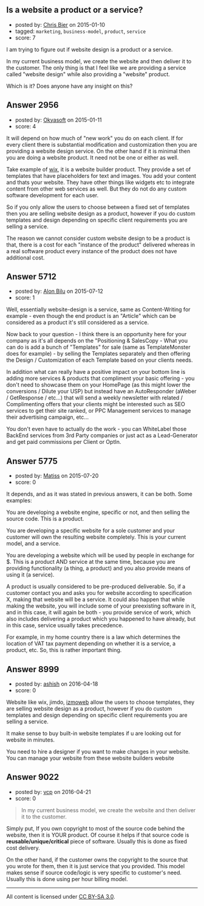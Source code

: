 ## Is a website a product or a service?

- posted by: [Chris Bier](https://stackexchange.com/users/30825/chris-bier) on 2015-01-10
- tagged: `marketing`, `business-model`, `product`, `service`
- score: 7

I am trying to figure out if website design is a product or a service.

In my current business model, we create the website and then deliver it to the customer. The only thing is that I feel like we are providing a service called "website design" while also providing a "website" product.

Which is it? Does anyone have any insight on this?


## Answer 2956

- posted by: [Okyasoft](https://stackexchange.com/users/294248/okyasoft) on 2015-01-11
- score: 4

<p>It will depend on how much of "new work" you do on each client. If for every client there is substantial modification and customization then you are providing a website design service. On the other hand if it is minimal then you are doing a website product. It need not be one or either as well. </p>

<p>Take example of <a href="http://www.wix.com/" rel="nofollow">wix</a>, it is a website builder product. They provide a set of templates that have placeholders for text and images. You add your content and thats your website. They have other things like widgets etc to integrate content from other web services as well. But they do not do any custom software development for each user. </p>

<p>So if you only allow the users to choose between a fixed set of templates then you are selling website design as a product, however if you do custom templates and design depending on specific client requirements you are selling a service.</p>

<p>The reason we cannot consider custom website design to be a product is that, there is a cost for each "instance of the product" delivered whereas in a real software product every instance of the product does not have additional cost.</p>



## Answer 5712

- posted by: [Alon Bilu](https://stackexchange.com/users/6599046/alon-bilu) on 2015-07-12
- score: 1

Well, essentially website-design is a service, same as Content-Writing for example - even though the end product is an "Article" which can be considered as a product it's still considered as a service.

Now back to your question - I think there is an opportunity here for your company as it's all depends on the "Positioning & SalesCopy - What you can do is add a bunch of "Templates" for sale (same as TemplateMonster does for example) - by selling the Templates separately and then offering the Design / Customization of each Template based on your clients needs.

In addition what can really have a positive impact on your bottom line is adding more services & products that compliment your basic offering - you don't need to showcase them on your HomePage (as this might lower the conversions / Dilute your USP) but instead have an AutoResponder (aWeber / GetResponse / etc...) that will send a weekly newsletter with related / Complimenting offers that your clients might be interested such as SEO services to get their site ranked, or PPC Management services to manage their advertising campaign, etc...

You don't even have to actually do the work - you can WhiteLabel those BackEnd services from 3rd Party companies or just act as a Lead-Generator and get paid commissions per Client or OptIn.


## Answer 5775

- posted by: [Matiss](https://stackexchange.com/users/1819512/matiss) on 2015-07-20
- score: 0

It depends, and as it was stated in previous answers, it can be both. Some examples:

You are developing a website engine, specific or not, and then selling the source code. This is a product.

You are developing a specific website for a sole customer and your customer will own the resulting website completely. This is your current model, and a service.

You are developing a website which will be used by people in exchange for $. This is a product AND service at the same time, because you are providing functionality (a thing, a product) and you also provide means of using it (a service).

A product is usually considered to be pre-produced deliverable. So, if a customer contact you and asks you for website according to specification X, making that website will be a service. It could also happen that while making the website, you will include some of your preexisting software in it, and in this case, it will again be both - you provide service of work, which also includes delivering a product which you happened to have already, but in this case, service usually takes precedence.

For example, in my home country there is a law which determines the location of VAT tax payment depending on whether it is a service, a product, etc. So, this is rather important thing. 




## Answer 8999

- posted by: [ashish](https://stackexchange.com/users/8270795/ashish) on 2016-04-18
- score: 0

<p>Website like wix, jimdo, <a href="https://www.izmoweb.com/" rel="nofollow">izmoweb</a> allow the users to choose templates, they are selling website design as a product, however if you do custom templates and design depending on specific client requirements you are selling a service.</p>

<p>It make sense to buy built-in website templates if u are looking out for website in minutes. </p>

<p>You need to hire a designer if you want to make changes in your website. You can manage your website from these website builders website</p>



## Answer 9022

- posted by: [vcp](https://stackexchange.com/users/46521/vcp) on 2016-04-21
- score: 0

> In my current business model, we create the website and then deliver it to the customer. 

Simply put, If you own copyright to most of the source code behind the website, then it is YOUR product. Of course it helps if that source code is **reusable/unique/critical** piece of software. Usually this is done as fixed cost delivery.

On the other hand, if the customer owns the copyright to the source that you wrote for them, then it is just service that you provided. This model makes sense if source code/logic is very specific to customer's need. Usually this is done using per hour billing model.



---

All content is licensed under [CC BY-SA 3.0](https://creativecommons.org/licenses/by-sa/3.0/).
